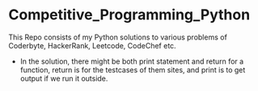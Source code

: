 # Competitive_Programming_Python

This Repo consists of my Python solutions to various problems of Coderbyte, HackerRank, Leetcode, CodeChef etc.



* In the solution, there might be both print statement and return for a function, return is for the testcases of them sites, and print is to get output if we run it outside.